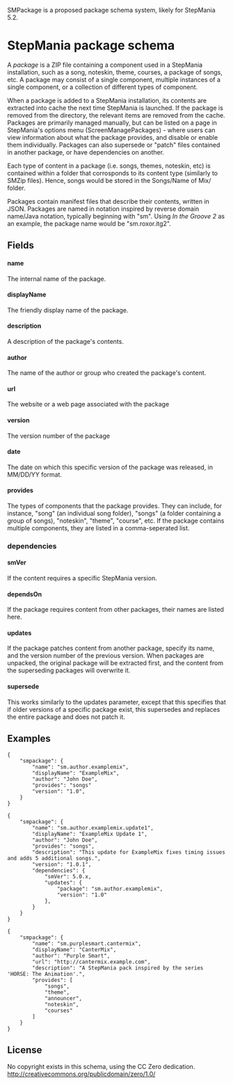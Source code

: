 SMPackage is a proposed package schema system, likely for StepMania 5.2.

# StepMania package schema

A *package* is a ZIP file containing a component used in a StepMania installation, such as a song, noteskin, theme, courses, a package of songs, etc. A package may consist of a single component, multiple instances of a single component, or a collection of different types of component. 

When a package is added to a StepMania installation, its contents are extracted into cache the next time StepMania is launched. If the package is removed from the directory, the relevant items are removed from the cache. Packages are primarily managed manually, but can be listed on a page in StepMania's options menu (ScreenManagePackages) - where users can view information about what the package provides, and disable or enable them individually. Packages can also supersede or "patch" files contained in another package, or have dependencies on another.

Each type of content in a package (i.e. songs, themes, noteskin, etc) is contained within a folder that corrosponds to its content type (similarly to SMZip files). Hence, songs would be stored in the Songs/Name of Mix/ folder.

Packages contain manifest files that describe their contents, written in JSON. Packages are named in notation inspired by reverse domain name/Java notation, typically beginning with "sm". Using _In the Groove 2_ as an example, the package name would be "sm.roxor.itg2".

## Fields

#### name
The internal name of the package.

#### displayName
The friendly display name of the package.

#### description
A description of the package's contents.

#### author
The name of the author or group who created the package's content.

#### url
The website or a web page associated with the package

#### version
The version number of the package

#### date
The date on which this specific version of the package was released, in MM/DD/YY format.

#### provides
The types of components that the package provides. They can include, for instance, "song" (an individual song folder), "songs" (a folder containing a group of songs), "noteskin", "theme", "course", etc. If the package contains multiple components, they are listed in a comma-seperated list.

### dependencies
#### smVer
If the content requires a specific StepMania version.

#### dependsOn
If the package requires content from other packages, their names are listed here.

#### updates
If the package patches content from another package, specify its name, and the version number of the previous version. When packages are unpacked, the original package will be extracted first, and the content from the superseding packages will overwrite it.

#### supersede
This works similarly to the updates parameter, except that this specifies that if older versions of a specific package exist, this supersedes and replaces the entire package and does not patch it.

## Examples
```
{
    "smpackage": {
        "name": "sm.author.examplemix",
        "displayName": "ExampleMix",
        "author": "John Doe",
        "provides": "songs"
        "version": "1.0",
    }
}
 
{
    "smpackage": {
        "name": "sm.author.examplemix.update1",
        "displayName": "ExampleMix Update 1",
        "author": "John Doe",
        "provides": "songs",
        "description": "This update for ExampleMix fixes timing issues and adds 5 additional songs.",
        "version": "1.0.1",
        "dependencies": {
            "smVer": 5.0.x,
            "updates": {
                "package": "sm.author.examplemix",
                "version": "1.0"
            },
        }
    }
}
  
{
    "smpackage": {
        "name": "sm.purplesmart.cantermix",
        "displayName": "CanterMix",
        "author": "Purple Smart",
        "url": "http://cantermix.example.com",
        "description": "A StepMania pack inspired by the series 'HORSE: The Animation'.",
        "provides": [
            "songs",
            "theme",
            "announcer",
            "noteskin",
            "courses"
        ]
    }
}
```  
## License
No copyright exists in this schema, using the CC Zero dedication.
http://creativecommons.org/publicdomain/zero/1.0/
